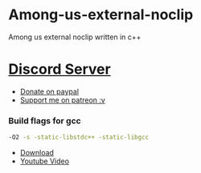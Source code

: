 # Among-us-external-noclip
Among us external noclip written in c++
# [Discord Server](https://discord.gg/qx4NpVvrDF)

- [Donate on paypal](https://www.paypal.com/donate?hosted_button_id=PTRYHABP7FHGN)
- [Support me on patreon :v](https://www.patreon.com/Vili69)
### Build flags for gcc
```bash 
-O2 -s -static-libstdc++ -static-libgcc
```
- [Download](https://github.com/Vili1/Among-us-external-noclip/releases)
- [Youtube Video](https://youtu.be/qG6x0LirfvI)
